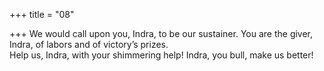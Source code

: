 +++
title = "08"

+++
We would call upon you, Indra, to be our sustainer. You are the giver,  Indra, of labors and of victory’s prizes.  
Help us, Indra, with your shimmering help! Indra, you bull, make us  better!  